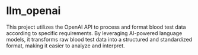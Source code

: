 # llm_openai
This project utilizes the OpenAI API to process and format blood test data according to specific requirements. By leveraging AI-powered language models, it transforms raw blood test data into a structured and standardized format, making it easier to analyze and interpret.
